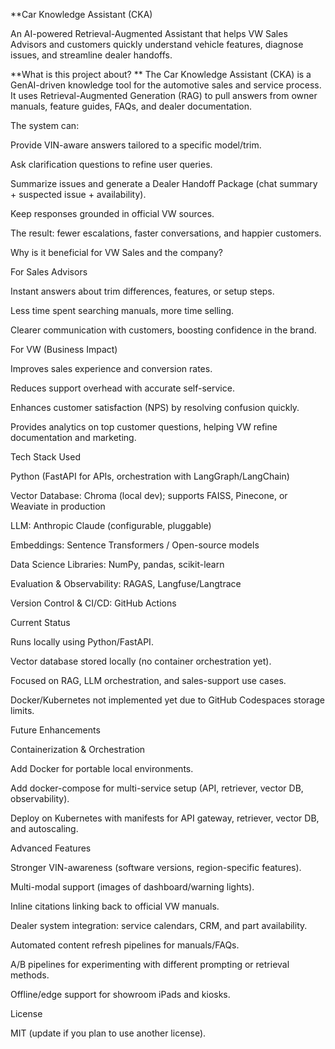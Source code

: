**Car Knowledge Assistant (CKA)

An AI-powered Retrieval-Augmented Assistant that helps VW Sales Advisors and customers quickly understand vehicle features, diagnose issues, and streamline dealer handoffs.

**What is this project about?
**
The Car Knowledge Assistant (CKA) is a GenAI-driven knowledge tool for the automotive sales and service process.
It uses Retrieval-Augmented Generation (RAG) to pull answers from owner manuals, feature guides, FAQs, and dealer documentation.

The system can:

Provide VIN-aware answers tailored to a specific model/trim.

Ask clarification questions to refine user queries.

Summarize issues and generate a Dealer Handoff Package (chat summary + suspected issue + availability).

Keep responses grounded in official VW sources.

The result: fewer escalations, faster conversations, and happier customers.

Why is it beneficial for VW Sales and the company?

For Sales Advisors

Instant answers about trim differences, features, or setup steps.

Less time spent searching manuals, more time selling.

Clearer communication with customers, boosting confidence in the brand.

For VW (Business Impact)

Improves sales experience and conversion rates.

Reduces support overhead with accurate self-service.

Enhances customer satisfaction (NPS) by resolving confusion quickly.

Provides analytics on top customer questions, helping VW refine documentation and marketing.

Tech Stack Used

Python (FastAPI for APIs, orchestration with LangGraph/LangChain)

Vector Database: Chroma (local dev); supports FAISS, Pinecone, or Weaviate in production

LLM: Anthropic Claude (configurable, pluggable)

Embeddings: Sentence Transformers / Open-source models

Data Science Libraries: NumPy, pandas, scikit-learn

Evaluation & Observability: RAGAS, Langfuse/Langtrace

Version Control & CI/CD: GitHub Actions

Current Status

Runs locally using Python/FastAPI.

Vector database stored locally (no container orchestration yet).

Focused on RAG, LLM orchestration, and sales-support use cases.

Docker/Kubernetes not implemented yet due to GitHub Codespaces storage limits.

Future Enhancements

Containerization & Orchestration

Add Docker for portable local environments.

Add docker-compose for multi-service setup (API, retriever, vector DB, observability).

Deploy on Kubernetes with manifests for API gateway, retriever, vector DB, and autoscaling.

Advanced Features

Stronger VIN-awareness (software versions, region-specific features).

Multi-modal support (images of dashboard/warning lights).

Inline citations linking back to official VW manuals.

Dealer system integration: service calendars, CRM, and part availability.

Automated content refresh pipelines for manuals/FAQs.

A/B pipelines for experimenting with different prompting or retrieval methods.

Offline/edge support for showroom iPads and kiosks.

License

MIT (update if you plan to use another license).
